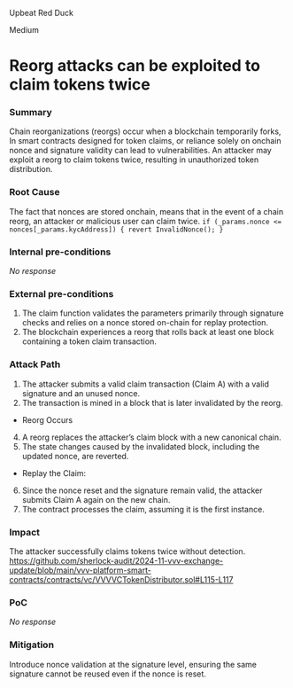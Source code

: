 Upbeat Red Duck

Medium

# Reorg attacks can be exploited to claim tokens twice

### Summary

Chain reorganizations (reorgs) occur when a blockchain temporarily forks, In smart contracts designed for token claims, or reliance solely on onchain nonce and signature validity can lead to vulnerabilities. An attacker may exploit a reorg to claim tokens twice, resulting in unauthorized token distribution.

### Root Cause

The fact that nonces are stored onchain, means that in the event of a chain reorg, an attacker or malicious user can claim twice.
`if (_params.nonce <= nonces[_params.kycAddress]) {
            revert InvalidNonce();
        }`

### Internal pre-conditions

_No response_

### External pre-conditions

1. The claim function validates the parameters primarily through signature checks and relies on a nonce stored on-chain for replay protection.
2. The blockchain experiences a reorg that rolls back at least one block containing a token claim transaction.

### Attack Path

1. The attacker submits a valid claim transaction (Claim A) with a valid signature and an unused nonce.
2. The transaction is mined in a block that is later invalidated by the reorg.

* Reorg Occurs

4. A reorg replaces the attacker’s claim block with a new canonical chain.
5. The state changes caused by the invalidated block, including the updated nonce, are reverted.

* Replay the Claim:

6. Since the nonce reset and the signature remain valid, the attacker submits Claim A again on the new chain.
7. The contract processes the claim, assuming it is the first instance.




### Impact

The attacker successfully claims tokens twice without detection.
https://github.com/sherlock-audit/2024-11-vvv-exchange-update/blob/main/vvv-platform-smart-contracts/contracts/vc/VVVVCTokenDistributor.sol#L115-L117

### PoC

_No response_

### Mitigation

Introduce nonce validation at the signature level, ensuring the same signature cannot be reused even if the nonce is reset.